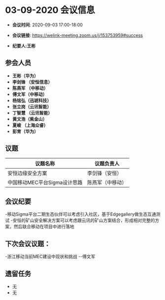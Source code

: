 # 03-09-2020 会议信息  

-  **会议时间**: 2020-09-03  17:00-18:00
-  **会议链接**: https://welink-meeting.zoom.us/j/153753959#success

-  **纪要人:王彬**   

## 参会人员
-  **王彬（华为）** 
-  **李剑锋 （安恒信息）** 
-  **陈燕军 （中移动）** 
-  **傅文军（中移动）**
-  **杨铭弘（迅琥科技）**  
-  **张立岗（云讯智能）**
-  **丁智慧 （云讯智能）**  
-  **黄文浩（紫金山）**  
-  **夏崚 （上海众睿）**  
-  **彭育（华为）**  



## 议题

议题名称 | 议题负责人
---- | ----
安恒边缘安全方案 | 李剑锋（安恒）
中国移动MEC平台Sigma设计思路 |	陈燕军（中移动）


 

## 会议纪要

-移动Sigma平台二期生态伙伴可以考虑引入社区，基于Edgegallery做生态互通测试
-安恒的矿山安全解决方案可以考虑跟云讯的矿山方案结合，形成相对完整的方案，然后联合移动在项目中进行落地 


## 下次会议议题：

-浙江移动当前MEC建设中现状和挑战  --傅文军

## 遗留任务
-   无
-   无